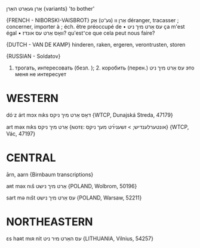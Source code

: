 אַרן
געאַרט
האַרן {variants}
'to bother'

{FRENCH - NIBORSKI-VAISBROT}
אַרן וו‏ (גע־ט‏) אַק 	déranger, tracasser ; concerner, importer à ; éch. être préoccupé de
• עס אַרט מיך ניט	 ça m'est égal
• וואָס אַרט עס אונדז‏?
qu'est־ce que cela peut nous faire?

{DUTCH - VAN DE KAMP}
hinderen, raken, ergeren, verontrusten, storen

{RUSSIAN - Soldatov}
1. трогать, интересовать (безл. ); 2. коробить (перен.)
עס אַרט מיך ניט
это меня не интересует

WESTERN
========

dóˑz árt mɔx nɩks דאָס אַרט מיך ניקס {WTCP, Dunajská Streda, 47179}

art məx nɩks אַרט מיך ניקס {ɴᴏᴛᴇ: אונטערלענדיש; > זשעני́רט מעך ניקס} {WTCP, Vác, 47197}

CENTRAL
========

ārn, aarn {Birnbaum transcriptions}

aʀt məx nɩš אַרט מיך נישט {POLAND, Wolbrom, 50196}

sart mə nɩšt עס אַרט מיך נישט {POLAND, Warsaw, 52211}

NORTHEASTERN
==============

ɛs haʀt mɩʀ nit עס האַרט מיר ניט {LITHUANIA, Vilnius, 54257}